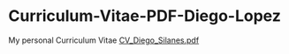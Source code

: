 # Curriculum-Vitae-PDF-Diego-Lopez
My personal Curriculum Vitae
[CV_Diego_Silanes.pdf](https://github.com/user-attachments/files/16043887/CV_Diego_Silanes.pdf)


